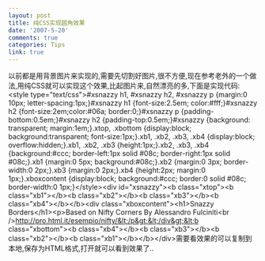 ```yaml
---
layout: post
title: 纯CSS实现圆角效果
date: '2007-5-20'
comments: true
categories: Tips
link: true
---
```

以前都是用背景图片来实现的,需要先切割好图片,很不方便,现在参考老外的一个做法,用纯CSS就可以实现这个效果,比起图片来,自然漂亮的多,下面是实现代码:&lt;style type=&quot;text/css&quot;&gt;#xsnazzy h1, #xsnazzy h2, #xsnazzy p {margin:0 10px; letter-spacing:1px;}#xsnazzy h1 {font-size:2.5em; color:#fff;}#xsnazzy h2 {font-size:2em;color:#06a; border:0;}#xsnazzy p {padding-bottom:0.5em;}#xsnazzy h2 {padding-top:0.5em;}#xsnazzy {background: transparent; margin:1em;}.xtop, .xbottom {display:block; background:transparent; font-size:1px;}.xb1, .xb2, .xb3, .xb4 {display:block; overflow:hidden;}.xb1, .xb2, .xb3 {height:1px;}.xb2, .xb3, .xb4 {background:#ccc; border-left:1px solid #08c; border-right:1px solid #08c;}.xb1 {margin:0 5px; background:#08c;}.xb2 {margin:0 3px; border-width:0 2px;}.xb3 {margin:0 2px;}.xb4 {height:2px; margin:0 1px;}.xboxcontent {display:block; background:#ccc; border:0 solid #08c; border-width:0 1px;}&lt;/style&gt;&lt;div id=&quot;xsnazzy&quot;&gt;&lt;b class=&quot;xtop&quot;&gt;&lt;b class=&quot;xb1&quot;&gt;&lt;/b&gt;&lt;b class=&quot;xb2&quot;&gt;&lt;/b&gt;&lt;b class=&quot;xb3&quot;&gt;&lt;/b&gt;&lt;b class=&quot;xb4&quot;&gt;&lt;/b&gt;&lt;/b&gt;&lt;div class=&quot;xboxcontent&quot;&gt;&lt;h1&gt;Snazzy Borders&lt;/h1&gt;&lt;p&gt;Based on Nifty Corners By Alessandro Fulciniti&lt;br /&gt;http://pro.html.it/esempio/nifty/&lt;/p&gt;&lt;/div&gt;&lt;b class=&quot;xbottom&quot;&gt;&lt;b class=&quot;xb4&quot;&gt;&lt;/b&gt;&lt;b class=&quot;xb3&quot;&gt;&lt;/b&gt;&lt;b class=&quot;xb2&quot;&gt;&lt;/b&gt;&lt;b class=&quot;xb1&quot;&gt;&lt;/b&gt;&lt;/b&gt;&lt;/div&gt;需要看效果的可以复制到本地,保存为HTML格式,打开就可以看到效果了..
